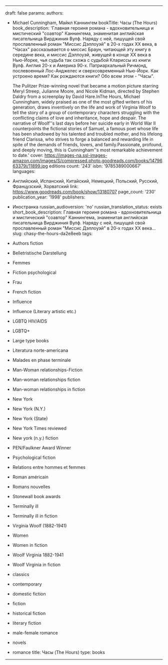 ---
draft: false
params:
  authors:
  - Michael Cunningham, Майкл Каннингем
  bookTitle: Часы (The Hours)
  book_description: 'Главная героиня романа - вдохновительница и мистический "соавтор"
    Каннингема, знаменитая английская писательница Вирджиния Вулф. Наряду с ней, пишущей
    свой прославленный роман "Миссис Дэллоуэй" в 20-х годах XX века, в "Часах" рассказывается
    о миссис Браун, читающей эту книгу в середине века, и миссис Дэллоуэй, живущей
    в конце XX века в Нью-Йорке, чья судьба так схожа с судьбой Клариссы из книги
    Вулф. Англия 20-х и Америка 90-х. Патриархальный Ричмонд, послевоенный Лос-Анджелес
    и сверхсовременный Нью-Йорк. Как устроено время? Как рождаются книги? Обо всем
    этом - "Часы".


    The Pulitzer Prize-winning novel that became a motion picture starring Meryl Streep,
    Julianne Moore, and Nicole Kidman, directed by Stephen Daldry from a screenplay
    by David Hare.InThe Hours, Michael Cunningham, widely praised as one of the most
    gifted writers of his generation, draws inventively on the life and work of Virginia
    Woolf to tell the story of a group of contemporary characters struggling with
    the conflicting claims of love and inheritance, hope and despair. The narrative
    of Woolf''s last days before her suicide early in World War II counterpoints the
    fictional stories of Samuel, a famous poet whose life has been shadowed by his
    talented and troubled mother, and his lifelong friend Clarissa, who strives to
    forge a balanced and rewarding life in spite of the demands of friends, lovers,
    and family.Passionate, profound, and deeply moving, this is Cunningham''s most
    remarkable achievement to date.'
  cover: https://images-na.ssl-images-amazon.com/images/S/compressed.photo.goodreads.com/books/1479663379i/11899.jpg
  editions count: '243'
  isbn: '9785389000667'
  languages:
  - Английский, Испанский, Китайский, Немецкий, Польский, Русский, Французский, Хорватский
  link: https://www.goodreads.com/book/show/13180707
  page_count: '230'
  publication_year: '1998'
  publishers:
  - Иностранка
  russian_audioversion: 'no'
  russian_translation_status: exists
  short_book_description: Главная героиня романа - вдохновительница и мистический
    "соавтор" Каннингема, знаменитая английская писательница Вирджиния Вулф. Наряду
    с ней, пишущей свой прославленный роман "Миссис Дэллоуэй" в 20-х годах XX века…
  slug: chasy-the-hours-da2e8eeb
  tags:
  - Authors fiction
  - Belletristische Darstellung
  - Femmes
  - Fiction psychological
  - Frau
  - French fiction
  - Influence
  - Influence (Literary artistic etc.)
  - LGBTQ HIV/AIDS
  - LGBTQ+
  - Large type books
  - Literatura norte-americana
  - Malades en phase terminale
  - Man-Woman relationships-Fiction
  - Man-woman relationships fiction
  - Man-woman relationships in fiction
  - New York
  - New York (N.Y.)
  - New York (State)
  - New York Times reviewed
  - New york (n.y.) fiction
  - PEN/Faulkner Award Winner
  - Psychological fiction
  - Relations entre hommes et femmes
  - Roman américain
  - Romans nouvelles
  - Stonewall book awards
  - Terminally ill
  - Terminally ill in fiction
  - Virginia Woolf (1882-1941)
  - Women
  - Women in fiction
  - Woolf Virginia 1882-1941
  - Woolf Virginia in fiction
  - classics
  - contemporary
  - domestic fiction
  - fiction
  - historical fiction
  - literary fiction
  - male-female romance
  - novels
  - romance
title: Часы (The Hours)
type: books
------
